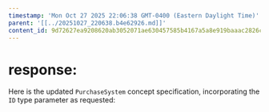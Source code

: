 ```yaml
---
timestamp: 'Mon Oct 27 2025 22:06:38 GMT-0400 (Eastern Daylight Time)'
parent: '[[../20251027_220638.b4e62926.md]]'
content_id: 9d72627ea9208620ab3052071ae630457585b4167a5a8e919baaac2826c42c7a
---
```


# response:

Here is the updated `PurchaseSystem` concept specification, incorporating the `ID` type parameter as requested:

